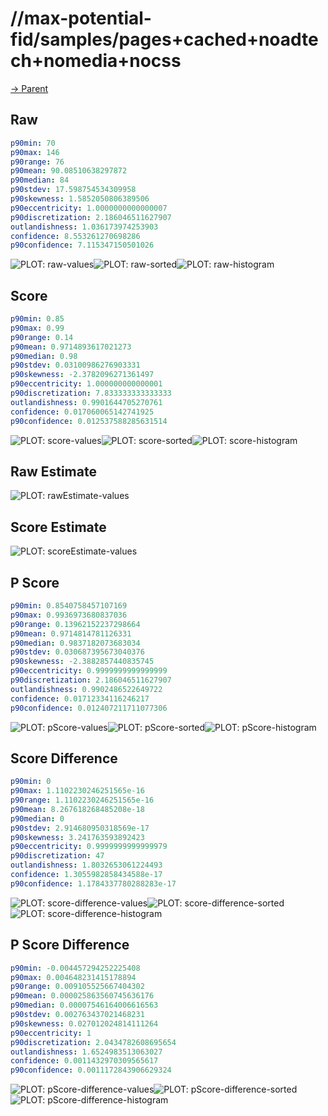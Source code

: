 
# //max-potential-fid/samples/pages+cached+noadtech+nomedia+nocss

[→ Parent](../..)


## Raw


```yaml
p90min: 70
p90max: 146
p90range: 76
p90mean: 90.08510638297872
p90median: 84
p90stdev: 17.598754534309958
p90skewness: 1.5852050806389506
p90eccentricity: 1.0000000000000007
p90discretization: 2.186046511627907
outlandishness: 1.036173974253903
confidence: 8.553261270698286
p90confidence: 7.115347150501026

```

![PLOT: raw-values](./raw/values.svg)![PLOT: raw-sorted](./raw/sorted.svg)![PLOT: raw-histogram](./raw/histogram.svg)
## Score


```yaml
p90min: 0.85
p90max: 0.99
p90range: 0.14
p90mean: 0.9714893617021273
p90median: 0.98
p90stdev: 0.03100986276903331
p90skewness: -2.3782096271361497
p90eccentricity: 1.000000000000001
p90discretization: 7.833333333333333
outlandishness: 0.9901644705270761
confidence: 0.017060065142741925
p90confidence: 0.012537588285631514

```

![PLOT: score-values](./score/values.svg)![PLOT: score-sorted](./score/sorted.svg)![PLOT: score-histogram](./score/histogram.svg)
## Raw Estimate

![PLOT: rawEstimate-values](./rawEstimate/values.svg)
## Score Estimate

![PLOT: scoreEstimate-values](./scoreEstimate/values.svg)
## P Score


```yaml
p90min: 0.8540758457107169
p90max: 0.9936973680837036
p90range: 0.13962152237298664
p90mean: 0.9714814781126331
p90median: 0.9837182073683034
p90stdev: 0.030687395673040376
p90skewness: -2.3882857440835745
p90eccentricity: 0.9999999999999999
p90discretization: 2.186046511627907
outlandishness: 0.9902486522649722
confidence: 0.01712334116246217
p90confidence: 0.012407211711077306

```

![PLOT: pScore-values](./pScore/values.svg)![PLOT: pScore-sorted](./pScore/sorted.svg)![PLOT: pScore-histogram](./pScore/histogram.svg)
## Score Difference


```yaml
p90min: 0
p90max: 1.1102230246251565e-16
p90range: 1.1102230246251565e-16
p90mean: 8.267618268485208e-18
p90median: 0
p90stdev: 2.914680950318569e-17
p90skewness: 3.241763593892423
p90eccentricity: 0.9999999999999979
p90discretization: 47
outlandishness: 1.8032653061224493
confidence: 1.3055982858434588e-17
p90confidence: 1.1784337780288283e-17

```

![PLOT: score-difference-values](./score-difference/values.svg)![PLOT: score-difference-sorted](./score-difference/sorted.svg)![PLOT: score-difference-histogram](./score-difference/histogram.svg)
## P Score Difference


```yaml
p90min: -0.004457294252225408
p90max: 0.004648231415178894
p90range: 0.009105525667404302
p90mean: 0.000025863560745636176
p90median: 0.00007546164006616563
p90stdev: 0.002763437021468231
p90skewness: 0.027012024814111264
p90eccentricity: 1
p90discretization: 2.0434782608695654
outlandishness: 1.6524983513063027
confidence: 0.0011432970309565617
p90confidence: 0.0011172843906629324

```

![PLOT: pScore-difference-values](./pScore-difference/values.svg)![PLOT: pScore-difference-sorted](./pScore-difference/sorted.svg)![PLOT: pScore-difference-histogram](./pScore-difference/histogram.svg)